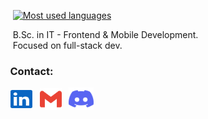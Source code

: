 <!-- Do people visit my profile? -->
[linkedin]: https://www.linkedin.com/in/janandreasrusnak/
[gmail]: mailto:janandreashorgenr@gmail.com
[twitter]: https://twitter.com/redmawzx
[discord]: https://discord.com/users/189753449670246401

<!-- Top Languages Card -->
&nbsp;&nbsp;&nbsp;&nbsp;
<a href="https://github.com/rdmaw?tab=repositories">
  <img alt="Most used languages" src="https://github-readme-stats.vercel.app/api/top-langs/?username=rdmaw&theme=transparent&bg_color=1e1e2e&title_color=89b4fa&text_color=F2F1EB&hide_border=false&border_size=10&border_radius=15&border_color=89b4fa&card_width=300&include_all_commits=true&count_private=true&layout=compact&hide=html&&langs_count=6" />
</a>

<!-- Main text -->
<p>
  &nbsp;&nbsp;&nbsp;&nbsp;&nbsp;B.Sc. in IT - Frontend & Mobile Development.
  <br/>
  &nbsp;&nbsp;&nbsp;&nbsp;&nbsp;Focused on full-stack dev.
</p>

<!-- Contact section -->
### &nbsp;&nbsp;&nbsp;&nbsp;Contact:
<p align="left">
  &nbsp;&nbsp;&nbsp;
  <a href="https://www.linkedin.com/in/janandreasrusnak/" target="_blank"><img align="center" src="assets/linkedin.svg" alt="LinkedIn" height="29" width="35" /></a>&nbsp;&nbsp;
  <a href="mailto:janandreashorgenr@gmail.com" target="_blank"><img align="center" src="assets/gmail.svg" alt="Gmail"  height="35" width="35" /></a>&nbsp;&nbsp;           
  <a href="https://discord.com/users/189753449670246401" target="_blank"><img align="center" src="assets/discord.svg" alt="Discord" height="36" width="40" /></a>
</p>
